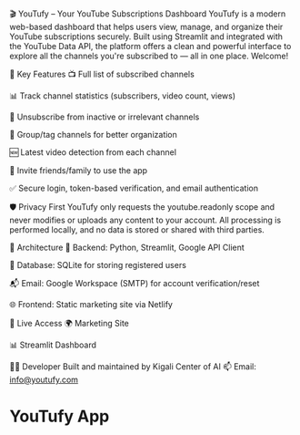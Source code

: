 🎬 YouTufy – Your YouTube Subscriptions Dashboard
YouTufy is a modern web-based dashboard that helps users view, manage, and organize their YouTube subscriptions securely. Built using Streamlit and integrated with the YouTube Data API, the platform offers a clean and powerful interface to explore all the channels you're subscribed to — all in one place. Welcome!

🔑 Key Features
📺 Full list of subscribed channels

📊 Track channel statistics (subscribers, video count, views)

🔕 Unsubscribe from inactive or irrelevant channels

🧠 Group/tag channels for better organization

🆕 Latest video detection from each channel

📨 Invite friends/family to use the app

✅ Secure login, token-based verification, and email authentication

🛡️ Privacy First
YouTufy only requests the youtube.readonly scope and never modifies or uploads any content to your account. All processing is performed locally, and no data is stored or shared with third parties.

🧩 Architecture
🔧 Backend: Python, Streamlit, Google API Client

💾 Database: SQLite for storing registered users

📬 Email: Google Workspace (SMTP) for account verification/reset

🌐 Frontend: Static marketing site via Netlify

🚀 Live Access
🌍 Marketing Site

📊 Streamlit Dashboard

👨‍💻 Developer
Built and maintained by Kigali Center of AI
📫 Email: info@youtufy.com

# YouTufy App

<!-- Trigger redeploy -->
